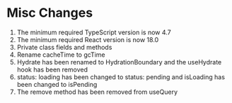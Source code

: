 # Misc Changes

<ol>
  <li>The minimum required TypeScript version is now 4.7</li>
  <li>The minimum required React version is now 18.0</li>
  <li>Private class fields and methods</li>
  <li>Rename cacheTime to gcTime</li>
  <li>Hydrate has been renamed to HydrationBoundary and the useHydrate hook has been removed</li>
  <li>status: loading has been changed to status: pending and isLoading has been changed to isPending</li>
  <li>
  The remove method has been removed from useQuery</li>
</ol>
